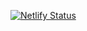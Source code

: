 [![Netlify Status](https://api.netlify.com/api/v1/badges/75756a89-3ec1-448d-95a3-2be3366b58aa/deploy-status)](https://app.netlify.com/sites/peaceful-lalande-477b06/deploys)
